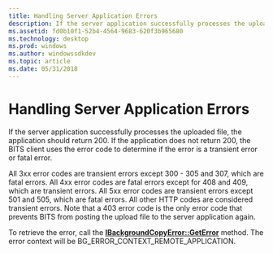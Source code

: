 ```yaml
---
title: Handling Server Application Errors
description: If the server application successfully processes the uploaded file, the application should return 200.
ms.assetid: fd0b10f1-52b4-4564-9683-620f3b965680
ms.technology: desktop
ms.prod: windows
ms.author: windowssdkdev
ms.topic: article
ms.date: 05/31/2018
---
```


# Handling Server Application Errors

If the server application successfully processes the uploaded file, the application should return 200. If the application does not return 200, the BITS client uses the error code to determine if the error is a transient error or fatal error.

All 3xx error codes are transient errors except 300 - 305 and 307, which are fatal errors. All 4xx error codes are fatal errors except for 408 and 409, which are transient errors. All 5xx error codes are transient errors except 501 and 505, which are fatal errors. All other HTTP codes are considered transient errors. Note that a 403 error code is the only error code that prevents BITS from posting the upload file to the server application again.

To retrieve the error, call the [**IBackgroundCopyError::GetError**](/windows/desktop/api/Bits/nf-bits-ibackgroundcopyerror-geterror) method. The error context will be BG\_ERROR\_CONTEXT\_REMOTE\_APPLICATION.

 

 




